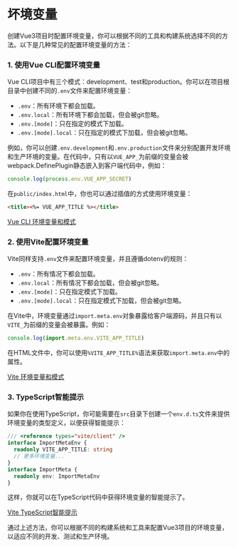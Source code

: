 # 坏境变量

创建Vue3项目时配置环境变量，你可以根据不同的工具和构建系统选择不同的方法。以下是几种常见的配置环境变量的方法：

### 1. 使用Vue CLI配置环境变量

Vue CLI项目中有三个模式：development、test和production。你可以在项目根目录中创建不同的`.env`文件来配置环境变量：

- `.env`：所有环境下都会加载。
- `.env.local`：所有环境下都会加载，但会被git忽略。
- `.env.[mode]`：只在指定的模式下加载。
- `.env.[mode].local`：只在指定的模式下加载，但会被git忽略。

例如，你可以创建`.env.development`和`.env.production`文件来分别配置开发环境和生产环境的变量。在代码中，只有以`VUE_APP_`为前缀的变量会被webpack.DefinePlugin静态嵌入到客户端代码中，例如：

```javascript
console.log(process.env.VUE_APP_SECRET)
```

在`public/index.html`中，你也可以通过插值的方式使用环境变量：

```html
<title><%= VUE_APP_TITLE %></title>
```

[Vue CLI 环境变量和模式](https://cli.vuejs.org/zh/guide/mode-and-env.html)

### 2. 使用Vite配置环境变量

Vite同样支持`.env`文件来配置环境变量，并且遵循dotenv的规则：

- `.env`：所有情况下都会加载。
- `.env.local`：所有情况下都会加载，但会被git忽略。
- `.env.[mode]`：只在指定模式下加载。
- `.env.[mode].local`：只在指定模式下加载，但会被git忽略。

在Vite中，环境变量通过`import.meta.env`对象暴露给客户端源码，并且只有以`VITE_`为前缀的变量会被暴露。例如：

```javascript
console.log(import.meta.env.VITE_APP_TITLE)
```

在HTML文件中，你可以使用`%VITE_APP_TITLE%`语法来获取`import.meta.env`中的属性。

[Vite 环境变量和模式](https://cn.vitejs.dev/guide/env-and-mode.html)

### 3. TypeScript智能提示

如果你在使用TypeScript，你可能需要在`src`目录下创建一个`env.d.ts`文件来提供环境变量的类型定义，以便获得智能提示：

```typescript
/// <reference types="vite/client" />
interface ImportMetaEnv {
  readonly VITE_APP_TITLE: string
  // 更多环境变量...
}
interface ImportMeta {
  readonly env: ImportMetaEnv
}
```

这样，你就可以在TypeScript代码中获得环境变量的智能提示了。

[Vite TypeScript智能提示](https://cn.vitejs.dev/guide/env-and-mode.html#typescript-%E6%99%BA%E8%83%BD%E6%8F%90%E7%A4%BA)

通过上述方法，你可以根据不同的构建系统和工具来配置Vue3项目的环境变量，以适应不同的开发、测试和生产环境。